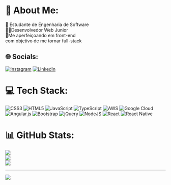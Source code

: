 # 💫 About Me:
📖 Estudante de Engenharia de Software<br>👨‍💻Desenvolvedor Web Junior<br>🎯Me aperfeiçoando em front-end <br>com objetivo de me tornar full-stack 


## 🌐 Socials:
[![Instagram](https://img.shields.io/badge/Instagram-%23E4405F.svg?logo=Instagram&logoColor=white)]([https://instagram.com/https://www.instagram.com/naaaathe/?hl=pt-br](https://www.instagram.com/naaaathe/?hl=pt-br)) [![LinkedIn](https://img.shields.io/badge/LinkedIn-%230077B5.svg?logo=linkedin&logoColor=white)]([https://linkedin.com/in/https://www.linkedin.com/in/natanael-gide%C3%A3o-pereira-370715175/](https://www.linkedin.com/in/natanael-gide%C3%A3o-pereira-370715175/)) 

# 💻 Tech Stack:
![CSS3](https://img.shields.io/badge/css3-%231572B6.svg?style=flat&logo=css3&logoColor=white) ![HTML5](https://img.shields.io/badge/html5-%23E34F26.svg?style=flat&logo=html5&logoColor=white) ![JavaScript](https://img.shields.io/badge/javascript-%23323330.svg?style=flat&logo=javascript&logoColor=%23F7DF1E) ![TypeScript](https://img.shields.io/badge/typescript-%23007ACC.svg?style=flat&logo=typescript&logoColor=white) ![AWS](https://img.shields.io/badge/AWS-%23FF9900.svg?style=flat&logo=amazon-aws&logoColor=white) ![Google Cloud](https://img.shields.io/badge/Google%20Cloud-%234285F4.svg?style=flat&logo=google-cloud&logoColor=white) ![Angular.js](https://img.shields.io/badge/angular.js-%23E23237.svg?style=flat&logo=angularjs&logoColor=white) ![Bootstrap](https://img.shields.io/badge/bootstrap-%23563D7C.svg?style=flat&logo=bootstrap&logoColor=white) ![jQuery](https://img.shields.io/badge/jquery-%230769AD.svg?style=flat&logo=jquery&logoColor=white) ![NodeJS](https://img.shields.io/badge/node.js-6DA55F?style=flat&logo=node.js&logoColor=white) ![React](https://img.shields.io/badge/react-%2320232a.svg?style=flat&logo=react&logoColor=%2361DAFB) ![React Native](https://img.shields.io/badge/react_native-%2320232a.svg?style=flat&logo=react&logoColor=%2361DAFB)
# 📊 GitHub Stats:
![](https://github-readme-stats.vercel.app/api?username=NatanaelGM&theme=dark&hide_border=true&include_all_commits=false&count_private=false)<br/>
![](https://github-readme-streak-stats.herokuapp.com/?user=NatanaelGM&theme=dark&hide_border=true)<br/>
![](https://github-readme-stats.vercel.app/api/top-langs/?username=NatanaelGM&theme=dark&hide_border=true&include_all_commits=false&count_private=false&layout=compact)

---
[![](https://visitcount.itsvg.in/api?id=NatanaelGM&icon=2&color=12)](https://visitcount.itsvg.in)

<!-- Proudly created with GPRM ( https://gprm.itsvg.in ) -->
